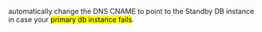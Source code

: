 automatically change the DNS CNAME to point to the Standby DB instance in case your <mark class="hltr-red">primary db instance fails</mark>.